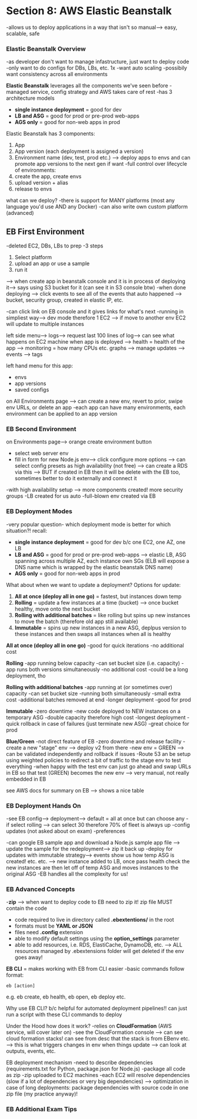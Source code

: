 # Section 8: AWS Elastic Beanstalk 
-allows us to deploy applications in a way that isn't so manual--> easy, scalable, safe

### Elastic Beanstalk Overview
-as developer don't want to manage infastructure, just want to deploy code 
-only want to do configs for DBs, LBs, etc. 1x
-want auto scaling
-possibily want consistency across all environments 

**Elastic Beanstalk** leverages all the components we've seen before 
-managed service, config strategy and AWS takes care of rest
-has 3 architecture models 
* **single instance deployment** = good for dev 
* **LB and ASG** = good for prod or pre-prod web-apps
* **AGS only** = good for non-web apps in prod

Elastic Beanstalk has 3 components: 
1. App
1. App version (each deployment is assigned a version)
1. Environment name (dev, test, prod etc.)
--> deploy apps to envs and can promote app versions to the next gen if want 
-full control over lifecycle of environments:
1. create the app, create envs 
1. upload version + alias 
1. release to envs 

what can we deploy? 
-there is support for MANY platforms (most any language you'd use AND any Docker)
-can also write own custom platform (advanced)

## EB First Environment
-deleted EC2, DBs, LBs to prep 
-3 steps 
1. Select platform 
1. upload an app or use a sample 
1. run it 

--> when create app in beanstalk console and it is in process of deploying it--> says using S3 bucket for it (can see it in S3 console btw)
-when done deploying --> click events to see all of the events that auto happened --> bucket, security group, created in elastic IP, etc. 

-can click link on EB console and it gives links for what's next
-running in simpliest way--> dev mode therefore 1 EC2 --> if move to another env EC2 will update to multiple instances

left side menu--> logs--> request last 100 lines of log--> can see what happens on EC2 machine when app is deployed 
--> health = health of the app 
--> monitoring = how many CPUs etc. graphs 
--> manage updates 
--> events 
--> tags 

left hand menu for this app:
* envs
* app versions 
* saved configs 

on All Environments page --> can create a new env, revert to prior, swipe env URLs, or delete an app 
-each app can have many environments, each environment can be applied to an app version 

### EB Second Environment
on Environments page--> orange create environment button
* select web server env
* fill in form for new Node.js env--> click configure more options --> can select config presets as high availability (not free) --> can create a RDS via this --> BUT if created in EB then it will be delete with the EB too, sometimes better to do it externally and connect it 

-with high availability setup --> more components created! more security groups
-LB created for us auto 
-full-blown env created via EB 

### EB Deployment Modes 
-very popular question- which deployment mode is better for which situation?! 
recall:
* **single instance deployment** = good for dev b/c one EC2, one AZ, one LB
* **LB and ASG** = good for prod or pre-prod web-apps --> elastic LB, ASG spanning across multiple AZ, each instance own SGs (ELB will expose a DNS name which is wrapped by the elastic beanstalk DNS name)
* **AGS only** = good for non-web apps in prod

What about when we want to update a deployment?
Options for update: 
1. **All at once (deploy all in one go)** = fastest, but instances down temp 
1. **Rolling** = update a few instances at a time (bucket) --> once bucket healthy, move onto the next bucket
1. **Rolling with additional batches** = like rolling but spins up new instances to move the batch (therefore old app still available)
1. **Immutable** = spins up new instances in a new ASG, deplpus version to these instances and then swaps all instances when all is healthy 

**All at once (deploy all in one go)**
-good for quick iterations
-no additional cost 

**Rolling**
-app running below capacity 
-can set bucket size (i.e. capacity)
-app runs both versions simultaneously 
-no additional cost 
-could be a long deployment, tho 

**Rolling with additional batches**
-app running at (or sometimes over) capacity
-can set bucket size 
-running both simultaneously 
-small extra cost 
-additional batches removed at end 
-longer deployment 
-good for prod 

**Immutable** 
-zero downtime
-new code deployed to NEW instances on a temporary ASG 
-double capacity therefore high cost
-longest deployment
-quick rollback in case of failures (just terminate new ASG)
-great choice for prod 

**Blue/Green**
-not direct feature of EB 
-zero downtime and release facility 
-create a new "stage" env --> deploy v2 from there 
-new env = GREEN --> can be validated independently and rollback if issues 
-Route 53 an be setup using weighted policies to redirect a bit of traffic to the stage env to test everything
-when happy with the test env can just go ahead and swap URLs in EB so that test (GREEN) becomes the new env
--> very manual, not really embedded in EB

see AWS docs for summary on EB --> shows a nice table

### EB Deployment Hands On 
-see EB config--> deployment--> default = all at once but can choose any
-if select rolling --> can select 30 therefore 70% of fleet is always up 
-config updates (not asked about on exam)
-preferences

-can google EB sample app and download a Node.js sample app file --> update the sample for the redeployment--> zip it back up
-deploy for updates with immutable strategy--> events show us how temp ASG is created! etc. etc. --> new instance added to LB, once pass health check the new instances are then let off of temp ASG and moves instances to the original ASG 
-EB handles all the complexity for us!

### EB Advanced Concepts 
-**zip** --> when want to deploy code to EB need to zip it! zip file MUST contain the code 

* code required to live in directory called **.ebextentions/** in the root 
* formats must be **YAML or JSON**
* files need **.config** extension 
* able to modify default settings using the **option_settings** parameter 
* able to add resources, i.e. RDS, ElastiCache, DynamoDB, etc. 
--> ALL resources managed by .ebextensions folder will get deleted if the env goes away!

**EB CLI** = makes working with EB from CLI easier
-basic commands follow format: 
```
eb [action]
```
e.g. eb create, eb health, eb open, eb deploy etc.

Why use EB CLI? b/c helpful for automated deployment pipelines!! can just run a script with these CLI commands to deploy 

Under the Hood how does it work? 
-relies on **CloudFormation** (AWS service, will cover later on)
-see the CloudFormation console --> can see cloud formation stacks! can see from desc that the stack is from EBenv etc. --> this is what triggers changes in env when things update --> can look at outputs, events, etc. 

EB deployment mechanism 
-need to describe dependencies (requirements.txt for Python, package.json for Node.js)
-package all code as zip 
-zip uploaded to EC2 machines 
-each EC2 will resolve dependencies (slow if a lot of dependencies or very big dependencies)
--> optimization in case of long deployments: package dependencies with source code in one zip file (my practice anyway)!

### EB Additional Exam Tips